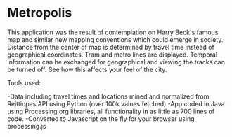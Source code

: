 Metropolis
=====

This application was the result of contemplation on Harry Beck's famous map and similar new mapping conventions which could emerge in society.
Distance from the center of map is determined by travel time instead of geographical coordinates.
Tram and metro lines are displayed.
Temporal information can be exchanged for geographical and viewing the tracks can be turned off.
See how this affects your feel of the city.

Tools used:

-Data including travel times and locations mined and normalized from Reittiopas API using Python (over 100k values fetched)
-App coded in Java using Processing.org libraries, all functionality in as little as 700 lines of code.
-Converted to Javascript on the fly for your browser using processing.js

